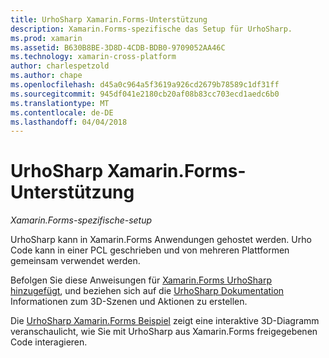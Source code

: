 ```yaml
---
title: UrhoSharp Xamarin.Forms-Unterstützung
description: Xamarin.Forms-spezifische das Setup für UrhoSharp.
ms.prod: xamarin
ms.assetid: B630B8BE-3D8D-4CDB-BDB0-9709052AA46C
ms.technology: xamarin-cross-platform
author: charlespetzold
ms.author: chape
ms.openlocfilehash: d45a0c964a5f3619a926cd2679b78589c1df31ff
ms.sourcegitcommit: 945df041e2180cb20af08b83cc703ecd1aedc6b0
ms.translationtype: MT
ms.contentlocale: de-DE
ms.lasthandoff: 04/04/2018
---
```

# <a name="urhosharp-xamarinforms-support"></a>UrhoSharp Xamarin.Forms-Unterstützung

_Xamarin.Forms-spezifische-setup_

UrhoSharp kann in Xamarin.Forms Anwendungen gehostet werden. Urho Code kann in einer PCL geschrieben und von mehreren Plattformen gemeinsam verwendet werden.

Befolgen Sie diese Anweisungen für [Xamarin.Forms UrhoSharp hinzugefügt](~/xamarin-forms/user-interface/graphics/urhosharp.md), und beziehen sich auf die [UrhoSharp Dokumentation](~/graphics-games/urhosharp/using.md) Informationen zum 3D-Szenen und Aktionen zu erstellen.

Die [UrhoSharp Xamarin.Forms Beispiel](https://github.com/xamarin/urho-samples/tree/master/FormsSample) zeigt eine interaktive 3D-Diagramm veranschaulicht, wie Sie mit UrhoSharp aus Xamarin.Forms freigegebenen Code interagieren.


